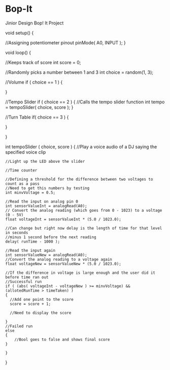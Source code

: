 # Bop-It
Jinior Design Bop! It Project

void setup() {
  
  //Assigning potentiometer pinout 
  pinMode( A0, INPUT ); 
}

void loop() {

  //Keeps track of score
  int score = 0;

  //Randomly picks a number between 1 and 3 
  int choice = random(1, 3);
  
  //Volume 
  if ( choice == 1 )
  {
  
  }
  
  //Tempo Slider
  if ( choice == 2 )
  {
    //Calls the tempo slider function
    int tempo = tempoSlider( choice, score );
  }
  
  //Turn Table
  if( choice == 3 )
  {
  
  }

}

int tempoSlider ( choice, score )
{
    //Play a voice audio of a DJ saying the specified voice clip
    
    //Light up the LED above the slider 

    //Time counter 
    
    //Defining a threshold for the difference between two voltages to count as a pass
    //Need to get this numbers by testing 
    int minvVoltage = 0.5;
    
    //Read the input on analog pin 0
    int sensorValueInt = analogRead(A0);
    // Convert the analog reading (which goes from 0 - 1023) to a voltage (0 - 5V)
    float voltageInt = sensorValueInt * (5.0 / 1023.0); 
  
    //Can change but right now delay is the length of time for that level in seconds
    //minus 1 second before the next reading
    delay( runTime - 1000 ); 
    
    //Read the input again
    int sensorValueNew = analogRead(A0);
    //Convert the analog reading to a voltage again
    float voltageNew = sensorValueNew * (5.0 / 1023.0); 
  
    //If the difference in voltage is large enough and the user did it before time ran out
    //Successful run
    if ( (abs( voltageInt - voltageNew ) >= minvVoltage) && (allotedRunTime > timeTaken) )
    {
      //Add one point to the score 
      score = score + 1;

      //Need to display the score
      
    }
    //Failed run
    else 
    {
        //Bool goes to false and shows final score 
    }
        
    }
} 
